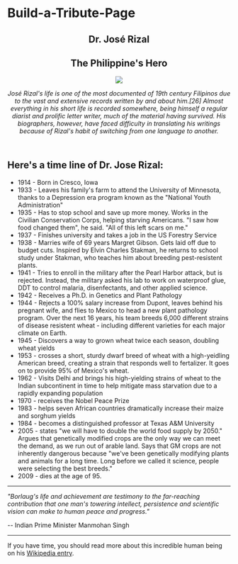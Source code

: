 # Build-a-Tribute-Page

<script src="https://cdn.freecodecamp.org/testable-projects-fcc/v1/bundle.js"></script>

<!-- 
Hello Camper!
For now, the test suite only works in Chrome! Please read the README below in the JS Editor before beginning. Feel free to delete this message once you have read it. Good luck and Happy Coding! 
- The freeCodeCamp Team 
-->

<body id='main'>
  
  <header>
    <section id="title">
      <h1>Dr. José  Rizal</h1>
      <h2 id="tribute-info">The Philippine's Hero</h2>
      <div id="img-div">
        <img src="/documents/Photos-250-Jose_rizal_01.jpg" Dr. José Rizal José Rizal was born in 1861 to Francisco Rizal Mercado y Alejandro and Teodora Alonso Realonda y Quintos in the town of Calamba in Laguna province.">
        <p for="image" id="image-label"><em>
        José Rizal's life is one of the most documented of 19th century Filipinos due to the vast and extensive records written by and about him.[26] Almost everything in his short life is recorded somewhere, being himself a regular diarist and prolific letter writer, much of the material having survived. His biographers, however, have faced difficulty in translating his writings because of Rizal's habit of switching from one language to another.</em></p>
      </div>
    </section>
  </header>
  
  <main>
    <div id="main-content">
      <article id="time-line">
        <h2>Here's a time line of Dr. Jose Rizal:</h2>
        <ul id="time-line-list" class="text-content">
          <li><time datetime="1914">1914</time> - Born in Cresco, Iowa</li>
          <li><time datetime="1933">1933</time> - Leaves his family's farm to attend the University of Minnesota, thanks to a Depression era program known as the "National Youth Administration"</li>
          <li><time datetime="1935">1935</time> - Has to stop school and save up more money. Works in the Civilian Conservation Corps, helping starving Americans. "I saw how food changed them", he said. "All of this left scars on me."</li>
          <li><time datetime="1937">1937</time> - Finishes university and takes a job in the US Forestry Service</li>
          <li><time datetime="1938">1938</time> - Marries wife of 69 years Margret Gibson. Gets laid off due to budget cuts. Inspired by Elvin Charles Stakman, he returns to school study under Stakman, who teaches him about breeding pest-resistent plants.</li>
          <li><time datetime="1941">1941</time> - Tries to enroll in the military after the Pearl Harbor attack, but is rejected. Instead, the military asked his lab to work on waterproof glue, DDT to control malaria, disenfectants, and other applied science.</li>
          <li><time datetime="1942">1942</time> - Receives a Ph.D. in Genetics and Plant Pathology</li>
          <li><time datetime="1944">1944</time> - Rejects a 100% salary increase from Dupont, leaves behind his pregnant wife, and flies to Mexico to head a new plant pathology program. Over the next 16 years, his team breeds 6,000 different strains of disease resistent wheat - including different varieties for each major climate on Earth.</li>
          <li><time datetime="1945">1945</time> - Discovers a way to grown wheat twice each season, doubling wheat yields</li>
          <li><time datetime="1953">1953</time> - crosses a short, sturdy dwarf breed of wheat with a high-yeidling American breed, creating a strain that responds well to fertalizer. It goes on to provide 95% of Mexico's wheat.</li>
          <li><time datetime="1962">1962</time> - Visits Delhi and brings his high-yielding strains of wheat to the Indian subcontinent in time to help mitigate mass starvation due to a rapidly expanding population</li>
          <li><time datetime="1970">1970</time> - receives the Nobel Peace Prize</li>
          <li><time datetime="1983">1983</time> - helps seven African countries dramatically increase their maize and sorghum yields</li>
          <li><time datetime="1984">1984</time> - becomes a distinguished professor at Texas A&M University</li>
          <li><time datetime="2005">2005</time> - states "we will have to double the world food supply by 2050." Argues that genetically modified crops are the only way we can meet the demand, as we run out of arable land. Says that GM crops are not inherently dangerous because "we've been genetically modifying plants and animals for a long time. Long before we called it science, people were selecting the best breeds."</li>
          <li><time datetime="2009">2009</time> - dies at the age of 95.</li>
        </ul> 
      </article>
      <hr/>
      <article id="tribute" class="text-content">
        <p><em>"Borlaug's life and achievement are testimony to the far-reaching contribution that one man's towering intellect, persistence and scientific vision can make to human peace and progress."</em></p>
        <p>-- Indian Prime Minister Manmohan Singh</p>
      </article>
      <hr/>
    </div>
  </main>
  
  <footer>
    <div id="footer-content">
      <secion>If you have time, you should read more about this incredible human being on his <a href="https://en.wikipedia.org/wiki/Norman_Borlaug" id="tribute-link" target="_blank">Wikipedia entry</a>.
      </section>
    </div>
  </footer>
</body>
